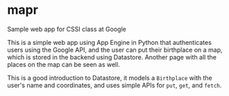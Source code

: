 # mapr
Sample web app for CSSI class at Google

This is a simple web app using App Engine in Python that authenticates users using the Google API,
and the user can put their birthplace on a map, which is stored in the backend using Datastore.
Another page with all the places on the map can be seen as well.

This is a good introduction to Datastore, it models a `Birthplace` with the user's name and
coordinates, and uses simple APIs for `put`, `get`, and `fetch`.
